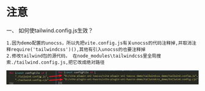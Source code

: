 # 注意
一、 如何使tailwind.config.js生效？

	1.因为demo配置的unocss，所以先把vite.config.js有关unocss的代码注释掉,并取消注释require('tailwindcss')(),其他有引入unocss的也要注释掉
	2.修改tailwind包的源代码， 在node_modules\tailwindcss里全局搜索./tailwind.config.js,把它改成绝对路径
![](README_files/1.jpg)